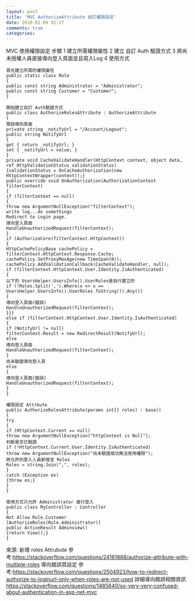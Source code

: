 ```yaml
---
layout: post
title: 'MVC AuthorizeAttribute 自訂權限設定'
date: 2018-01-09 02:27
comments: true
categories: 
---
```

MVC 使用權限設定
步驟
1 建立所需權限屬性
2 建立 自訂 Auth 驗證方式
3 將尚未授權人員直接導向登入頁面並且寫入Log
4 使用方式

	首先建立所需的權限屬性
	public static class Role
	{
	public const string Administrator = "Administrator";
	public const string Customer = "Customer";
	}

	開始建立自訂 Auth驗證方式
	public class AuthorizeRolesAttribute : AuthorizeAttribute
	{
	預設導向頁面
	private string _notifyUrl = "/Account/Logout";
	public string NotifyUrl
	{
	get { return _notifyUrl; }
	set { _notifyUrl = value; }
	}
	private void CacheValidateHandler(HttpContext context, object data, ref HttpValidationStatus validationStatus)
	{validationStatus = OnCacheAuthorization(new HttpContextWrapper(context));}              
	public override void OnAuthorization(AuthorizationContext filterContext)
	{
	if (filterContext == null)
	{
	throw new ArgumentNullException("filterContext");                
	write log...do somethings
	Redirect to Login page.
	導向登入頁面
	HandleUnauthorizedRequest(filterContext);
	}
	if (AuthorizeCore(filterContext.HttpContext))
	{
	HttpCachePolicyBase cachePolicy = filterContext.HttpContext.Response.Cache;
	cachePolicy.SetProxyMaxAge(new TimeSpan(0));
	cachePolicy.AddValidationCallback(CacheValidateHandler, null);
	if (filterContext.HttpContext.User.Identity.IsAuthenticated)
	{
	以下的 UsersHelper.UsersInfo().UserRoles是自行建立的
	if (!Roles.Split(',').Where(x => x == UsersHelper.UsersInfo().UserRoles.ToString()).Any())
	{
	導向登入頁面(錯誤)
	HandleUnauthorizedRequest(filterContext);
	}}}
	else if (filterContext.HttpContext.User.Identity.IsAuthenticated)
	{
	if (NotifyUrl != null)
	filterContext.Result = new RedirectResult(NotifyUrl);
	else
	導向登入頁面
	HandleUnauthorizedRequest(filterContext);
	}
	尚未驗證導向登入頁
	else
	{
	導向登入頁面(錯誤)
	HandleUnauthorizedRequest(filterContext);
	}
	}

	權限設定 Attrbute
	public AuthorizeRolesAttribute(params int[] roles) : base()
	{
	try
	{
	if (HttpContext.Current == null)
	throw new ArgumentNullException("httpContext is Null");
	判斷是否已驗證
	if (!HttpContext.Current.User.Identity.IsAuthenticated)
	throw new ArgumentNullException("尚未驗證成功無法使用權限");
	將允許的登入人員新增至 Roles
	Roles = string.Join(",", roles);           
	}
	catch (Exception ex)
	{throw ex;}
	}
	}

	使用方式只允許 Administrator 進行登入
	public class MyController : Controller
	{
	Not Allow Role.Customer
	[AuthorizeRoles(Role.Administrator)]
	public ActionResult Adminview()
	{return View();}
	}

來源:
新增 roles Attrubute
參考:https://stackoverflow.com/questions/24181888/authorize-attribute-with-multiple-roles
導向錯誤頁設定
參考:https://stackoverflow.com/questions/2504923/how-to-redirect-authorize-to-loginurl-only-when-roles-are-not-used
詳細導向錯誤相關資訊
https://stackoverflow.com/questions/1485640/so-very-very-confused-about-authentication-in-asp-net-mvc  
